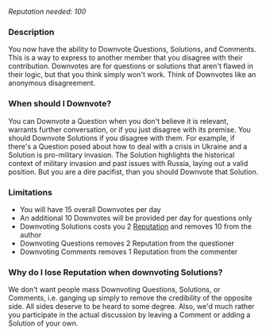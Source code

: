 *Reputation needed: 100*
### Description ###
You now have the ability to Downvote Questions, Solutions, and Comments. This is a way 
to express to another member that you disagree with their contribution. 
Downvotes are for questions or solutions that aren't flawed in their logic, 
but that you think simply won't work. Think of Downvotes like an anonymous 
disagreement. 

### When should I Downvote? ###
You can Downvote a Question when you don't believe it is relevant, warrants 
further conversation, or if you just disagree with its premise. You should Downvote
Solutions if you disagree with them. For example, if there's a Question
posed about how to deal with a crisis in Ukraine and a Solution is 
pro-military invasion. The Solution highlights the historical context of 
military invasion and past issues with Russia, laying out a valid position. 
But you are a dire pacifist, than you should Downvote that Solution.

### Limitations ###
- You will have 15 overall Downvotes per day
- An additional 10 Downvotes will be provided per day for questions only
- Downvoting Solutions costs you 2 [Reputation][1] and removes 10 from the author
- Downvoting Questions removes 2 Reputation from the questioner
- Downvoting Comments removes 1 Reputation from the commenter

### Why do I lose Reputation when downvoting Solutions? ###
We don't want people mass Downvoting Questions, Solutions, or Comments, i.e. ganging up 
simply to remove the credibility of the opposite side. All sides deserve to be 
heard to some degree. Also, we'd much rather you participate in the actual 
discussion by leaving a Comment or adding a Solution of your own.


[1]: /help/reputation/